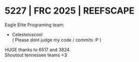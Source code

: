# 5227 | FRC 2025 | REEFSCAPE   
Eagle Elite Programing team:
- Celesteisscool\
( Please dont judge my code / commits :P )

HUGE thanks to 6517 and 3824.\
Shoutout tennessee teams <3